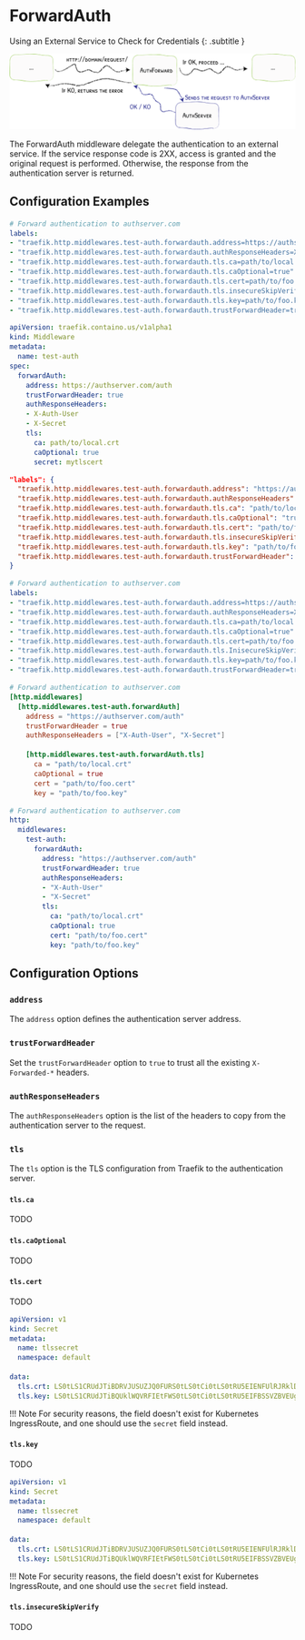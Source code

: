 # ForwardAuth

Using an External Service to Check for Credentials
{: .subtitle }

![AuthForward](../assets/img/middleware/authforward.png)

The ForwardAuth middleware delegate the authentication to an external service.
If the service response code is 2XX, access is granted and the original request is performed.
Otherwise, the response from the authentication server is returned.

## Configuration Examples

```yaml tab="Docker"
# Forward authentication to authserver.com
labels:
- "traefik.http.middlewares.test-auth.forwardauth.address=https://authserver.com/auth"
- "traefik.http.middlewares.test-auth.forwardauth.authResponseHeaders=X-Auth-User, X-Secret"
- "traefik.http.middlewares.test-auth.forwardauth.tls.ca=path/to/local.crt"
- "traefik.http.middlewares.test-auth.forwardauth.tls.caOptional=true"
- "traefik.http.middlewares.test-auth.forwardauth.tls.cert=path/to/foo.cert"
- "traefik.http.middlewares.test-auth.forwardauth.tls.insecureSkipVerify=true"
- "traefik.http.middlewares.test-auth.forwardauth.tls.key=path/to/foo.key"
- "traefik.http.middlewares.test-auth.forwardauth.trustForwardHeader=true"
```

```yaml tab="Kubernetes"
apiVersion: traefik.containo.us/v1alpha1
kind: Middleware
metadata:
  name: test-auth
spec:
  forwardAuth:
    address: https://authserver.com/auth
    trustForwardHeader: true
    authResponseHeaders:
    - X-Auth-User
    - X-Secret
    tls:
      ca: path/to/local.crt
      caOptional: true
      secret: mytlscert  
```

```json tab="Marathon"
"labels": {
  "traefik.http.middlewares.test-auth.forwardauth.address": "https://authserver.com/auth",
  "traefik.http.middlewares.test-auth.forwardauth.authResponseHeaders": "X-Auth-User,X-Secret",
  "traefik.http.middlewares.test-auth.forwardauth.tls.ca": "path/to/local.crt",
  "traefik.http.middlewares.test-auth.forwardauth.tls.caOptional": "true",
  "traefik.http.middlewares.test-auth.forwardauth.tls.cert": "path/to/foo.cert",
  "traefik.http.middlewares.test-auth.forwardauth.tls.insecureSkipVerify": "true",
  "traefik.http.middlewares.test-auth.forwardauth.tls.key": "path/to/foo.key",
  "traefik.http.middlewares.test-auth.forwardauth.trustForwardHeader": "true"
}
```

```yaml tab="Rancher"
# Forward authentication to authserver.com
labels:
- "traefik.http.middlewares.test-auth.forwardauth.address=https://authserver.com/auth"
- "traefik.http.middlewares.test-auth.forwardauth.authResponseHeaders=X-Auth-User, X-Secret"
- "traefik.http.middlewares.test-auth.forwardauth.tls.ca=path/to/local.crt"
- "traefik.http.middlewares.test-auth.forwardauth.tls.caOptional=true"
- "traefik.http.middlewares.test-auth.forwardauth.tls.cert=path/to/foo.cert"
- "traefik.http.middlewares.test-auth.forwardauth.tls.InisecureSkipVerify=true"
- "traefik.http.middlewares.test-auth.forwardauth.tls.key=path/to/foo.key"
- "traefik.http.middlewares.test-auth.forwardauth.trustForwardHeader=true"
```

```toml tab="File (TOML)"
# Forward authentication to authserver.com
[http.middlewares]
  [http.middlewares.test-auth.forwardAuth]
    address = "https://authserver.com/auth"
    trustForwardHeader = true
    authResponseHeaders = ["X-Auth-User", "X-Secret"]

    [http.middlewares.test-auth.forwardAuth.tls]
      ca = "path/to/local.crt"
      caOptional = true
      cert = "path/to/foo.cert"
      key = "path/to/foo.key"
```

```yaml tab="File (YAML)"
# Forward authentication to authserver.com
http:
  middlewares:
    test-auth:
      forwardAuth:
        address: "https://authserver.com/auth"
        trustForwardHeader: true
        authResponseHeaders:
        - "X-Auth-User"
        - "X-Secret"
        tls:
          ca: "path/to/local.crt"
          caOptional: true
          cert: "path/to/foo.cert"
          key: "path/to/foo.key"
```

## Configuration Options

### `address`

The `address` option defines the authentication server address.

### `trustForwardHeader`

Set the `trustForwardHeader` option to `true` to trust all the existing `X-Forwarded-*` headers.

### `authResponseHeaders`

The `authResponseHeaders` option is the list of the headers to copy from the authentication server to the request.

### `tls`

The `tls` option is the TLS configuration from Traefik to the authentication server.

#### `tls.ca`

TODO

#### `tls.caOptional`

TODO

#### `tls.cert`

TODO

```yaml
apiVersion: v1
kind: Secret
metadata:
  name: tlssecret
  namespace: default

data:
  tls.crt: LS0tLS1CRUdJTiBDRVJUSUZJQ0FURS0tLS0tCi0tLS0tRU5EIENFUlRJRklDQVRFLS0tLS0=
  tls.key: LS0tLS1CRUdJTiBQUklWQVRFIEtFWS0tLS0tCi0tLS0tRU5EIFBSSVZBVEUgS0VZLS0tLS0=
```

!!! Note
    For security reasons, the field doesn't exist for Kubernetes IngressRoute, and one should use the `secret` field instead.
    
#### `tls.key`

TODO

```yaml
apiVersion: v1
kind: Secret
metadata:
  name: tlssecret
  namespace: default

data:
  tls.crt: LS0tLS1CRUdJTiBDRVJUSUZJQ0FURS0tLS0tCi0tLS0tRU5EIENFUlRJRklDQVRFLS0tLS0=
  tls.key: LS0tLS1CRUdJTiBQUklWQVRFIEtFWS0tLS0tCi0tLS0tRU5EIFBSSVZBVEUgS0VZLS0tLS0=
```

!!! Note
    For security reasons, the field doesn't exist for Kubernetes IngressRoute, and one should use the `secret` field instead.

#### `tls.insecureSkipVerify`

TODO
